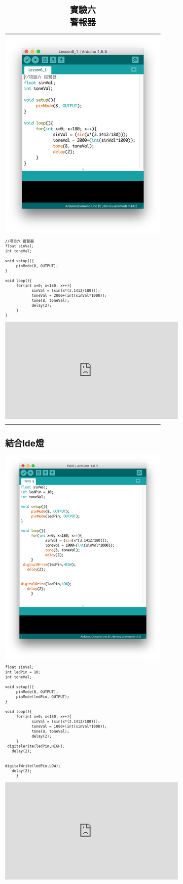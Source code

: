 <center>
<H1> 實驗六</br>
警報器</br>
</h1>
</center>

---

![](https://github.com/cow2166/gitbo/blob/master/re/%E8%9E%A2%E5%B9%95%E5%BF%AB%E7%85%A7%202018-05-02%20%E4%B8%8B%E5%8D%885.04.33.png?raw=true)

```
//项目六 报警器
float sinVal;
int toneVal;

void setup(){
     pinMode(8, OUTPUT);
}

void loop(){
     for(int x=0; x<180; x++){
            sinVal = (sin(x*(3.1412/180)));
            toneVal = 2000+(int(sinVal*1000));
            tone(8, toneVal);
            delay(2); 
     }   
}
```


<iframe width="560" height="315" src="https://www.youtube.com/embed/pQYlbng2o-Y" frameborder="0" allow="autoplay; encrypted-media" allowfullscreen></iframe>

---

<h1>結合lde燈</h1>

![](https://github.com/cow2166/gitbo/blob/master/re/%E8%9E%A2%E5%B9%95%E5%BF%AB%E7%85%A7%202018-05-02%20%E4%B8%8B%E5%8D%885.02.47.png?raw=true)



```
float sinVal;
int ledPin = 10;
int toneVal;

void setup(){
     pinMode(8, OUTPUT);
     pinMode(ledPin, OUTPUT);
}

void loop(){
     for(int x=0; x<180; x++){
            sinVal = (sin(x*(3.1412/180)));
            toneVal = 1000+(int(sinVal*1000));
            tone(8, toneVal);
            delay(2); 
     }
 digitalWrite(ledPin,HIGH); 
   delay(2); 
 
  
digitalWrite(ledPin,LOW);
   delay(2); 
     }   
```

<iframe width="560" height="315" src="https://www.youtube.com/embed/55mazXew_YE" frameborder="0" allow="autoplay; encrypted-media" allowfullscreen></iframe>
